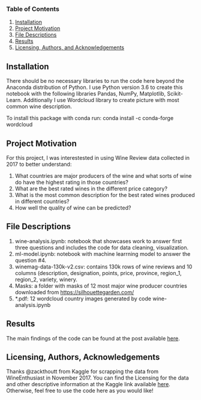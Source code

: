 
### Table of Contents

1. [Installation](#installation)
2. [Project Motivation](#motivation)
3. [File Descriptions](#files)
4. [Results](#results)
5. [Licensing, Authors, and Acknowledgements](#licensing)

## Installation <a name="installation"></a>

There should be no necessary libraries to run the code here beyond the Anaconda distribution of Python.  I use Python version 3.6 to create this notebook with the following libraries Pandas, NumPy, Matplotlib, Scikit-Learn. Additionally I use Wordcloud library to create picture with most common wine description. 

To install this package with conda run:
conda install -c conda-forge wordcloud 

## Project Motivation<a name="motivation"></a>

For this project, I was interestested in using Wine Review data collected in 2017 to better understand:

1. What countries are major producers of the wine and what sorts of wine do have the highest rating in those countries?
2. What are the best rated wines in the different price category?
3. What is the most common description for the best rated wines produced in different countries?
4. How well the quality of wine can be predicted?

## File Descriptions <a name="files"></a>

1. wine-analysis.ipynb: notebook that showcases work to answer first three questions and includes the code for data cleaning, visualization.
2. ml-model.ipynb: notebook with machine learrning model to answer the question #4.
3. winemag-data-130k-v2.csv: contains 130k rows of wine reviews and 10 columns (description, designation, points, price, province, region_1, region_2, variety, winery.
4. Masks: a folder with masks of 12 most major wine producer countries downloaded from https://silhouettegarden.com/
5. *.pdf: 12 wordcloud country images generated by code wine-analysis.ipynb

## Results<a name="results"></a>

The main findings of the code can be found at the post available [here](https://medium.com/...).

## Licensing, Authors, Acknowledgements<a name="licensing"></a>

Thanks @zackthoutt from Kaggle for scrapping the data from WineEnthusiast in November 2017. You can find the Licensing for the data and other descriptive information at the Kaggle link available [here](https://www.kaggle.com/zynicide/wine-reviews).  Otherwise, feel free to use the code here as you would like! 

